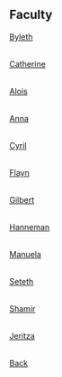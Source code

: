 ## Faculty
[Byleth](https://rocdoc2.github.io/fe3h-discord-builds/Byleth.html)<br> <br>

[Catherine](https://rocdoc2.github.io/fe3h-discord-builds/Catherine.html)<br> <br>

[Alois](https://rocdoc2.github.io/fe3h-discord-builds/Alois.html)<br> <br>

[Anna](https://rocdoc2.github.io/fe3h-discord-builds/Anna.html)<br> <br>

[Cyril](https://rocdoc2.github.io/fe3h-discord-builds/Cyril.html)<br> <br>

[Flayn](https://rocdoc2.github.io/fe3h-discord-builds/Flayn.html)<br> <br>

[Gilbert](https://rocdoc2.github.io/fe3h-discord-builds/Gilbert.html)<br> <br>

[Hanneman](https://rocdoc2.github.io/fe3h-discord-builds/Hanneman.html)<br> <br>

[Manuela](https://rocdoc2.github.io/fe3h-discord-builds/Manuela.html)<br> <br>

[Seteth](https://rocdoc2.github.io/fe3h-discord-builds/Seteth.html)<br> <br>

[Shamir](https://rocdoc2.github.io/fe3h-discord-builds/Shamir.html)<br> <br>

[Jeritza](https://rocdoc2.github.io/fe3h-discord-builds/Jeritza.html)<br> <br>

[Back](https://rocdoc2.github.io/fe3h-discord-builds/)
